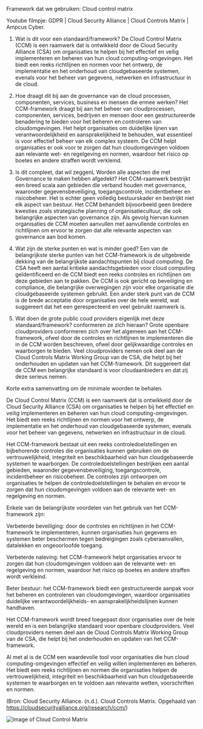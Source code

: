 Framework dat we gebruiken: Cloud control matrix 

Youtube filmpje: GDPR | Cloud Security Alliance | Cloud Controls Matrix | Ampcus Cyber. 

1. Wat is dit voor een standaard/framework?
De Cloud Control Matrix (CCM) is een raamwerk dat is ontwikkeld door de Cloud Security Alliance (CSA) om organisaties te helpen bij het effectief en veilig implementeren en beheren van hun cloud computing-omgevingen. Het biedt een reeks richtlijnen en normen voor het ontwerp, de implementatie en het onderhoud van cloudgebaseerde systemen, evenals voor het beheer van gegevens, netwerken en infrastructuur in de cloud.

2. Hoe draagt dit bij aan de governance van de cloud processen, componenten, services, business en mensen die ermee werken?
Het CCM-framework draagt bij aan het beheer van cloudprocessen, componenten, services, bedrijven en mensen door een gestructureerde benadering te bieden voor het beheren en controleren van cloudomgevingen. Het helpt organisaties om duidelijke lijnen van verantwoordelijkheid en aansprakelijkheid te behouden, wat essentieel is voor effectief beheer van elk complex systeem. De CCM helpt organisaties er ook voor te zorgen dat hun cloudomgevingen voldoen aan relevante wet- en regelgeving en normen, waardoor het risico op boetes en andere straffen wordt verkleind.

3. Is dit compleet, dat wil zeggenL Worden alle aspecten die met Governance te maken hebben afgedekt?
Het CCM-raamwerk bestrijkt een breed scala aan gebieden die verband houden met governance, waaronder gegevensbeveiliging, toegangscontrole, incidentbeheer en risicobeheer. Het is echter geen volledig bestuurskader en bestrijkt niet elk aspect van bestuur. Het CCM behandelt bijvoorbeeld geen bredere kwesties zoals strategische planning of organisatiecultuur, die ook belangrijke aspecten van governance zijn. Als gevolg hiervan kunnen organisaties de CCM moeten aanvullen met aanvullende controles en richtlijnen om ervoor te zorgen dat alle relevante aspecten van governance aan bod komen.

4. Wat zijn de sterke punten en wat is minder goed?
Een van de belangrijkste sterke punten van het CCM-framework is de uitgebreide dekking van de belangrijkste aandachtspunten bij cloud computing. De CSA heeft een aantal kritieke aandachtsgebieden voor cloud computing geïdentificeerd en de CCM biedt een reeks controles en richtlijnen om deze gebieden aan te pakken. De CCM is ook gericht op beveiliging en compliance, die belangrijke overwegingen zijn voor elke organisatie die cloudgebaseerde systemen gebruikt. Een ander sterk punt van de CCM is de brede acceptatie door organisaties over de hele wereld, wat suggereert dat het een gerespecteerd en veel gebruikt raamwerk is.

5. Wat doen de grote public coud providers eigenlijk met deze standaard/framework? conformeren ze zich hieraan?
Grote openbare cloudproviders conformeren zich over het algemeen aan het CCM-framework, ofwel door de controles en richtlijnen te implementeren die in de CCM worden beschreven, ofwel door gelijkwaardige controles en waarborgen te bieden. Veel cloudproviders nemen ook deel aan de Cloud Controls Matrix Working Group van de CSA, die helpt bij het onderhouden en updaten van het CCM-framework. Dit suggereert dat de CCM een belangrijke standaard is voor cloudaanbieders en dat zij deze serieus nemen.

Korte extra samenvatting om de minimale woorden te behalen.

De Cloud Control Matrix (CCM) is een raamwerk dat is ontwikkeld door de Cloud Security Alliance (CSA) om organisaties te helpen bij het effectief en veilig implementeren en beheren van hun cloud computing-omgevingen. Het biedt een reeks richtlijnen en normen voor het ontwerp, de implementatie en het onderhoud van cloudgebaseerde systemen, evenals voor het beheer van gegevens, netwerken en infrastructuur in de cloud.

Het CCM-framework bestaat uit een reeks controledoelstellingen en bijbehorende controles die organisaties kunnen gebruiken om de vertrouwelijkheid, integriteit en beschikbaarheid van hun cloudgebaseerde systemen te waarborgen. De controledoelstellingen bestrijken een aantal gebieden, waaronder gegevensbeveiliging, toegangscontrole, incidentbeheer en risicobeheer. De controles zijn ontworpen om organisaties te helpen de controledoelstellingen te behalen en ervoor te zorgen dat hun cloudomgevingen voldoen aan de relevante wet- en regelgeving en normen.

Enkele van de belangrijkste voordelen van het gebruik van het CCM-framework zijn:

Verbeterde beveiliging: door de controles en richtlijnen in het CCM-framework te implementeren, kunnen organisaties hun gegevens en systemen beter beschermen tegen bedreigingen zoals cyberaanvallen, datalekken en ongeoorloofde toegang.

Verbeterde naleving: het CCM-framework helpt organisaties ervoor te zorgen dat hun cloudomgevingen voldoen aan de relevante wet- en regelgeving en normen, waardoor het risico op boetes en andere straffen wordt verkleind.

Beter bestuur: het CCM-framework biedt een gestructureerde aanpak voor het beheren en controleren van cloudomgevingen, waardoor organisaties duidelijke verantwoordelijkheids- en aansprakelijkheidslijnen kunnen handhaven.

Het CCM-framework wordt breed toegepast door organisaties over de hele wereld en is een belangrijke standaard voor openbare cloudproviders. Veel cloudproviders nemen deel aan de Cloud Controls Matrix Working Group van de CSA, die helpt bij het onderhouden en updaten van het CCM-framework.

Al met al is de CCM een waardevolle tool voor organisaties die hun cloud computing-omgevingen effectief en veilig willen implementeren en beheren. Het biedt een reeks richtlijnen en normen die organisaties helpen de vertrouwelijkheid, integriteit en beschikbaarheid van hun cloudgebaseerde systemen te waarborgen en te voldoen aan relevante wetten, voorschriften en normen.

(Bron: Cloud Security Alliance. (n.d.). Cloud Controls Matrix. Opgehaald van https://cloudsecurityalliance.org/research/ccm/)

![Image of Cloud Control Matrix](https://linfordco.com/wp-content/uploads/2013/09/csa-cloud-controls-matrix-333x187.jpg)
